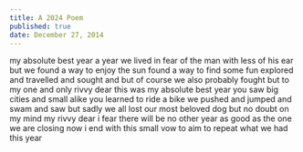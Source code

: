 ```yaml
---
title: A 2024 Poem
published: true
date: December 27, 2014
---
```


my absolute best year 
a year we lived in fear of the man with less of his ear 
but we found a way to enjoy the sun
found a way to find some fun 
explored and travelled and sought 
and but of course we also probably fought 
but to my one and only rivvy dear
this was my absolute best year 
you saw big cities and small alike
you learned to ride a bike 
we pushed and jumped and swam and saw
but sadly we all lost our most beloved dog 
but no doubt on my mind my rivvy dear 
i fear there will be no other year 
as good as the one we are closing now 
i end with this small vow 
to aim to repeat what we had this year